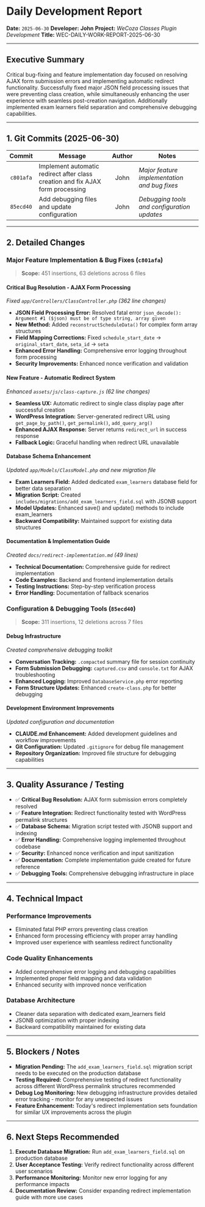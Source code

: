 # Daily Development Report

**Date:** `2025-06-30`
**Developer:** **John**
**Project:** *WeCoza Classes Plugin Development*
**Title:** WEC-DAILY-WORK-REPORT-2025-06-30

---

## Executive Summary

Critical bug-fixing and feature implementation day focused on resolving AJAX form submission errors and implementing automatic redirect functionality. Successfully fixed major JSON field processing issues that were preventing class creation, while simultaneously enhancing the user experience with seamless post-creation navigation. Additionally implemented exam learners field separation and comprehensive debugging capabilities.

---

## 1. Git Commits (2025-06-30)

|   Commit  | Message                                                              | Author | Notes                                    |
| :-------: | -------------------------------------------------------------------- | :----: | ---------------------------------------- |
| `c801afa` | Implement automatic redirect after class creation and fix AJAX form processing | John | *Major feature implementation and bug fixes* |
| `85ecd40` | Add debugging files and update configuration                        | John | *Debugging tools and configuration updates* |

---

## 2. Detailed Changes

### Major Feature Implementation & Bug Fixes (`c801afa`)

> **Scope:** 451 insertions, 63 deletions across 6 files

#### **Critical Bug Resolution - AJAX Form Processing**

*Fixed `app/Controllers/ClassController.php` (362 line changes)*

* **JSON Field Processing Error:** Resolved fatal error `json_decode(): Argument #1 ($json) must be of type string, array given`
* **New Method:** Added `reconstructScheduleData()` for complex form array structures
* **Field Mapping Corrections:** Fixed `schedule_start_date` → `original_start_date`, `seta_id` → `seta`
* **Enhanced Error Handling:** Comprehensive error logging throughout form processing
* **Security Improvements:** Enhanced nonce verification and validation

#### **New Feature - Automatic Redirect System**

*Enhanced `assets/js/class-capture.js` (62 line changes)*

* **Seamless UX:** Automatic redirect to single class display page after successful creation
* **WordPress Integration:** Server-generated redirect URL using `get_page_by_path()`, `get_permalink()`, `add_query_arg()`
* **Enhanced AJAX Response:** Server returns `redirect_url` in success response
* **Fallback Logic:** Graceful handling when redirect URL unavailable

#### **Database Schema Enhancement**

*Updated `app/Models/ClassModel.php` and new migration file*

* **Exam Learners Field:** Added dedicated `exam_learners` database field for better data separation
* **Migration Script:** Created `includes/migrations/add_exam_learners_field.sql` with JSONB support
* **Model Updates:** Enhanced save() and update() methods to include exam_learners
* **Backward Compatibility:** Maintained support for existing data structures

#### **Documentation & Implementation Guide**

*Created `docs/redirect-implementation.md` (49 lines)*

* **Technical Documentation:** Comprehensive guide for redirect implementation
* **Code Examples:** Backend and frontend implementation details
* **Testing Instructions:** Step-by-step verification process
* **Error Handling:** Documentation of fallback scenarios

### Configuration & Debugging Tools (`85ecd40`)

> **Scope:** 311 insertions, 12 deletions across 7 files

#### **Debug Infrastructure**

*Created comprehensive debugging toolkit*

* **Conversation Tracking:** `.compacted` summary file for session continuity
* **Form Submission Debugging:** `captured.csv` and `console.txt` for AJAX troubleshooting
* **Enhanced Logging:** Improved `DatabaseService.php` error reporting
* **Form Structure Updates:** Enhanced `create-class.php` for better debugging

#### **Development Environment Improvements**

*Updated configuration and documentation*

* **CLAUDE.md Enhancement:** Added development guidelines and workflow improvements
* **Git Configuration:** Updated `.gitignore` for debug file management
* **Repository Organization:** Improved file structure for debugging capabilities

---

## 3. Quality Assurance / Testing

* ✅ **Critical Bug Resolution:** AJAX form submission errors completely resolved
* ✅ **Feature Integration:** Redirect functionality tested with WordPress permalink structures
* ✅ **Database Schema:** Migration script tested with JSONB support and indexing
* ✅ **Error Handling:** Comprehensive logging implemented throughout codebase
* ✅ **Security:** Enhanced nonce verification and input sanitization
* ✅ **Documentation:** Complete implementation guide created for future reference
* ✅ **Debugging Tools:** Comprehensive debugging infrastructure in place

---

## 4. Technical Impact

### **Performance Improvements**
- Eliminated fatal PHP errors preventing class creation
- Enhanced form processing efficiency with proper array handling
- Improved user experience with seamless redirect functionality

### **Code Quality Enhancements**
- Added comprehensive error logging and debugging capabilities
- Implemented proper field mapping and data validation
- Enhanced security with improved nonce verification

### **Database Architecture**
- Cleaner data separation with dedicated exam_learners field
- JSONB optimization with proper indexing
- Backward compatibility maintained for existing data

---

## 5. Blockers / Notes

* **Migration Pending:** The `add_exam_learners_field.sql` migration script needs to be executed on the production database
* **Testing Required:** Comprehensive testing of redirect functionality across different WordPress permalink structures recommended
* **Debug Log Monitoring:** New debugging infrastructure provides detailed error tracking - monitor for any unexpected issues
* **Feature Enhancement:** Today's redirect implementation sets foundation for similar UX improvements across the plugin

---

## 6. Next Steps Recommended

1. **Execute Database Migration:** Run `add_exam_learners_field.sql` on production database
2. **User Acceptance Testing:** Verify redirect functionality across different user scenarios
3. **Performance Monitoring:** Monitor new error logging for any performance impacts
4. **Documentation Review:** Consider expanding redirect implementation guide with more use cases